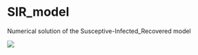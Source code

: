 # SIR_model
Numerical solution of the Susceptive-Infected_Recovered model

<img src="https://render.githubusercontent.com/render/math?math=\frac{dS}{dt} = - \frac{\beta I S}{N}">
